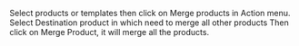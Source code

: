 Select products or templates then click on Merge products in Action
menu. Select Destination product in which need to merge all other
products Then click on Merge Product, it will merge all the products.
